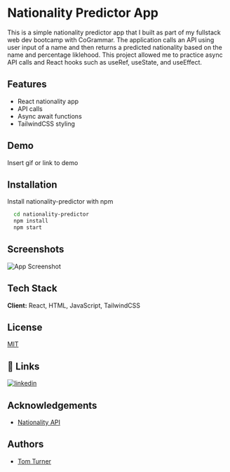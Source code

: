 
# Nationality Predictor App  

This is a simple nationality predictor app that I built as part of my fullstack web dev bootcamp with CoGrammar. The application calls an API using user input of a name and then returns a predicted nationality based on the name and percentage liklehood. This project allowed me to practice async API calls and React hooks such as useRef, useState, and useEffect. 


## Features

- React nationality app
- API calls
- Async await functions
- TailwindCSS styling


## Demo

Insert gif or link to demo


## Installation

Install nationality-predictor with npm

```bash
  cd nationality-predictor
  npm install
  npm start
```
    
## Screenshots

![App Screenshot](https://via.placeholder.com/468x300?text=App+Screenshot+Here)


## Tech Stack

**Client:** React, HTML, JavaScript, TailwindCSS




## License

[MIT](https://choosealicense.com/licenses/mit/)


## 🔗 Links
[![linkedin](https://img.shields.io/badge/linkedin-0A66C2?style=for-the-badge&logo=linkedin&logoColor=white)](https://www.linkedin.com/in/thomas-turner-university-of-leeds-crystallisation/)



## Acknowledgements

 - [Nationality API](https://nationalize.io/)
 


## Authors

- [Tom Turner](https://www.github.com/tdt13)

